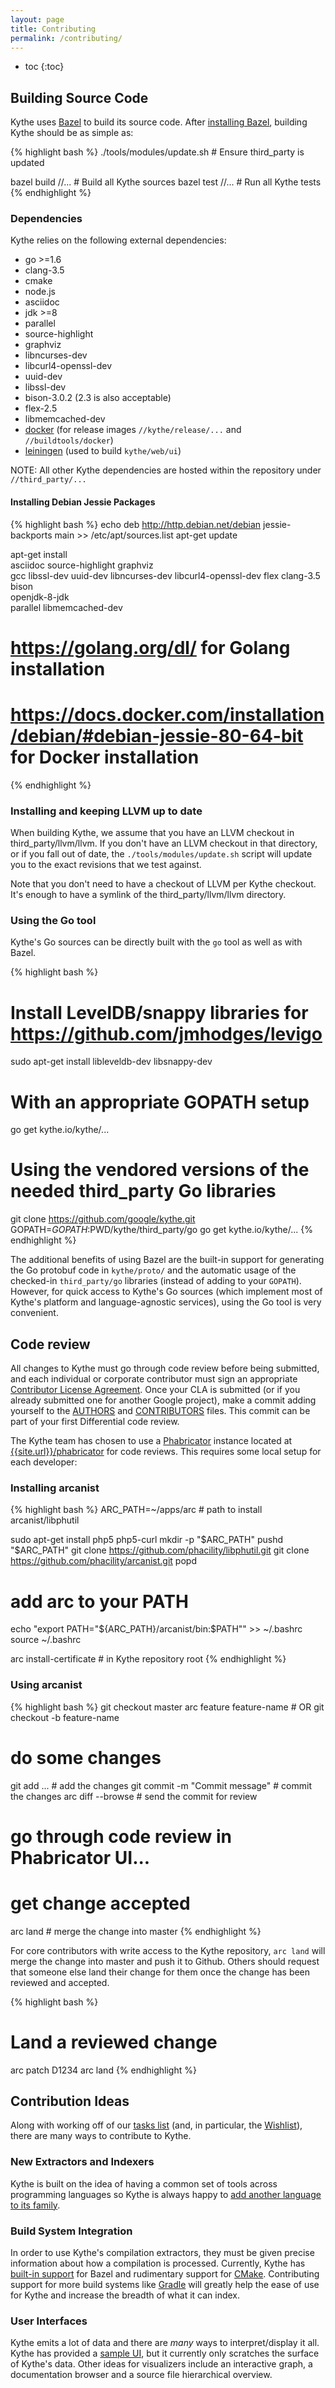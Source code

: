 ```yaml
---
layout: page
title: Contributing
permalink: /contributing/
---
```


* toc
{:toc}

## Building Source Code

Kythe uses [Bazel](http://bazel.io) to build its source code.  After
[installing Bazel](http://bazel.io/docs/install.html), building Kythe should be
as simple as:

{% highlight bash %}
./tools/modules/update.sh  # Ensure third_party is updated

bazel build //... # Build all Kythe sources
bazel test  //... # Run all Kythe tests
{% endhighlight %}

### Dependencies

Kythe relies on the following external dependencies:

* go >=1.6
* clang-3.5
* cmake
* node.js
* asciidoc
* jdk >=8
* parallel
* source-highlight
* graphviz
* libncurses-dev
* libcurl4-openssl-dev
* uuid-dev
* libssl-dev
* bison-3.0.2 (2.3 is also acceptable)
* flex-2.5
* libmemcached-dev
* [docker](https://www.docker.com/) (for release images `//kythe/release/...` and `//buildtools/docker`)
* [leiningen](http://leiningen.org/) (used to build `kythe/web/ui`)

NOTE: All other Kythe dependencies are hosted within the repository under
`//third_party/...`

#### Installing Debian Jessie Packages

{% highlight bash %}
echo deb http://http.debian.net/debian jessie-backports main >> /etc/apt/sources.list
apt-get update

apt-get install \
    asciidoc source-highlight graphviz \
    gcc libssl-dev uuid-dev libncurses-dev libcurl4-openssl-dev flex clang-3.5 bison \
    openjdk-8-jdk \
    parallel libmemcached-dev

# https://golang.org/dl/ for Golang installation
# https://docs.docker.com/installation/debian/#debian-jessie-80-64-bit for Docker installation
{% endhighlight %}

### Installing and keeping LLVM up to date

When building Kythe, we assume that you have an LLVM checkout in
third_party/llvm/llvm.  If you don't have an LLVM checkout in that directory, or
if you fall out of date, the `./tools/modules/update.sh` script will update you
to the exact revisions that we test against.

Note that you don't need to have a checkout of LLVM per Kythe checkout.  It's
enough to have a symlink of the third_party/llvm/llvm directory.

### Using the Go tool

Kythe's Go sources can be directly built with the `go` tool as well as with
Bazel.

{% highlight bash %}
# Install LevelDB/snappy libraries for https://github.com/jmhodges/levigo
sudo apt-get install libleveldb-dev libsnappy-dev

# With an appropriate GOPATH setup
go get kythe.io/kythe/...

# Using the vendored versions of the needed third_party Go libraries
git clone https://github.com/google/kythe.git
GOPATH=$GOPATH:$PWD/kythe/third_party/go go get kythe.io/kythe/...
{% endhighlight %}

The additional benefits of using Bazel are the built-in support for generating
the Go protobuf code in `kythe/proto/` and the automatic usage of the checked-in
`third_party/go` libraries (instead of adding to your `GOPATH`).  However, for
quick access to Kythe's Go sources (which implement most of Kythe's platform and
language-agnostic services), using the Go tool is very convenient.

## Code review

All changes to Kythe must go through code review before being submitted, and
each individual or corporate contributor must sign an appropriate [Contributor
License Agreement](https://cla.developers.google.com/about).  Once your CLA is
submitted (or if you already submitted one for another Google project), make a
commit adding yourself to the
[AUTHORS]({{site.data.development.source_browser}}/AUTHORS) and
[CONTRIBUTORS]({{site.data.development.source_browser}}/CONTRIBUTORS)
files. This commit can be part of your first Differential code review.

The Kythe team has chosen to use a [Phabricator](http://phabricator.org/)
instance located at
[{{site.url}}/phabricator]({{site.data.development.phabricator}})
for code reviews.  This requires some local setup for each developer:

### Installing arcanist

{% highlight bash %}
ARC_PATH=~/apps/arc # path to install arcanist/libphutil

sudo apt-get install php5 php5-curl
mkdir -p "$ARC_PATH"
pushd "$ARC_PATH"
git clone https://github.com/phacility/libphutil.git
git clone https://github.com/phacility/arcanist.git
popd

# add arc to your PATH
echo "export PATH=\"${ARC_PATH}/arcanist/bin:\$PATH\"" >> ~/.bashrc
source ~/.bashrc

arc install-certificate # in Kythe repository root
{% endhighlight %}

### Using arcanist

{% highlight bash %}
git checkout master
arc feature feature-name # OR git checkout -b feature-name
# do some changes
git add ...                    # add the changes
git commit -m "Commit message" # commit the changes
arc diff --browse              # send the commit for review
# go through code review in Phabricator UI...
# get change accepted

arc land                       # merge the change into master
{% endhighlight %}

For core contributors with write access to the Kythe repository, `arc land` will
merge the change into master and push it to Github.  Others should request that
someone else land their change for them once the change has been reviewed and
accepted.

{% highlight bash %}
# Land a reviewed change
arc patch D1234
arc land
{% endhighlight %}

## Contribution Ideas

Along with working off of our [tasks
list]({{site.data.development.phabricator}}/maniphest) (and, in particular, the
[Wishlist]({{site.data.development.phabricator}}/maniphest/query/uFWarCNL9v7z/)),
there are many ways to contribute to Kythe.

### New Extractors and Indexers

Kythe is built on the idea of having a common set of tools across programming
languages so Kythe is always happy to
[add another language to its family]({{site.baseurl}}/docs/kythe-compatible-compilers.html).

### Build System Integration

In order to use Kythe's compilation extractors, they must be given precise
information about how a compilation is processed.  Currently, Kythe has
[built-in support]({{site.data.development.source_browser}}/kythe/extractors/bazel/extract.sh)
for Bazel and rudimentary support for
[CMake]({{site.data.development.source_browser}}/kythe/extractors/cmake/).
Contributing support for more build systems like [Gradle](https://gradle.org)
will greatly help the ease of use for Kythe and increase the breadth of what it
can index.

### User Interfaces

Kythe emits a lot of data and there are *many* ways to interpret/display it all.
Kythe has provided a
[sample UI]({{site.baseuri}}/examples#visualizing-cross-references), but it
currently only scratches the surface of Kythe's data.  Other ideas for
visualizers include an interactive graph, a documentation browser and a source file
hierarchical overview.
